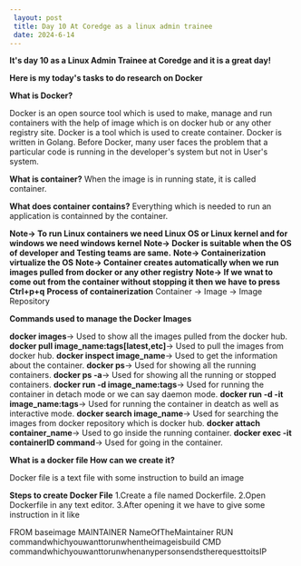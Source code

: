```yaml
---
 layout: post
 title: Day 10 At Coredge as a linux admin trainee
 date: 2024-6-14
---
```


**It's day 10 as a Linux Admin Trainee at Coredge and it is a great day!**

**Here is my today's tasks to do research on Docker**

**What is Docker?**

Docker is an open source tool which is used to  make, manage and run containers with the help of image which is on docker hub or any other registry site.
Docker is a tool which is used to create container.
Docker is written in Golang.
Before Docker, many user faces the problem that a particular code is running in the developer's system but not in User's system.

**What is container?**
When the image is in running state, it is called container.

**What does container contains?**
Everything which is needed to run an application is containned by the container.

**Note-> To run Linux containers we need Linux OS or Linux kernel and for windows we need windows kernel**
**Note-> Docker is suitable when the OS of developer and Testing teams are same.**
**Note-> Containerization virtualize the OS**
**Note-> Container creates automatically when we run images pulled from docker or any other registry**
**Note-> If we wnat to come out from the container without stopping it then we have to press Ctrl+p+q**
**Process of containerization**
Container -> Image -> Image Repository

**Commands used to manage the Docker Images**

**docker images**-> Used to show all the images pulled from the docker hub.
**docker pull image_name:tags[latest,etc]**-> Used to pull the images from docker hub.
**docker inspect image_name**-> Used to get the information about the container.
**docker ps**-> Used for showing all the running containers.
**docker ps -a**-> Used for showing all the running or stopped containers.
**docker run -d image_name:tags**-> Used for running the container in detach mode or we can say daemon mode.
**docker run -d -it image_name:tags**-> Used for running the container in deatch as well as interactive mode.
**docker search image_name**-> Used for searching the images from docker repository which is docker hub.
**docker attach container_name**-> Used to go inside the running container.
**docker exec -it containerID command**-> Used for going in the container.

**What is a docker file How can we create it?**

Docker file is a text file with some instruction to build an image

**Steps to create Docker File**
1.Create a file named Dockerfile.
2.Open Dockerfile in any text editor.
3.After opening it we have to give some instruction in it like 

FROM baseimage
MAINTAINER NameOfTheMaintainer
RUN commandwhichyouwanttorunwhentheimageisbuild
CMD commandwhichyouwanttorunwhenanypersonsendstherequesttoitsIP




